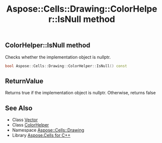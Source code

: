 ﻿---
title: Aspose::Cells::Drawing::ColorHelper::IsNull method
linktitle: IsNull
second_title: Aspose.Cells for C++ API Reference
description: 'Aspose::Cells::Drawing::ColorHelper::IsNull method. Checks whether the implementation object is nullptr in C++.'
type: docs
weight: 500
url: /cpp/aspose.cells.drawing/colorhelper/isnull/
---
## ColorHelper::IsNull method


Checks whether the implementation object is nullptr.

```cpp
bool Aspose::Cells::Drawing::ColorHelper::IsNull() const
```


## ReturnValue

Returns true if the implementation object is nullptr. Otherwise, returns false

## See Also

* Class [Vector](../../../aspose.cells/vector/)
* Class [ColorHelper](../)
* Namespace [Aspose::Cells::Drawing](../../)
* Library [Aspose.Cells for C++](../../../)
